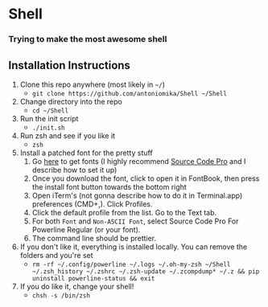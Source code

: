 Shell
===========
### Trying to make the most awesome shell

## Installation Instructions
1. Clone this repo anywhere (most likely in `~/`)
    - `git clone https://github.com/antoniomika/Shell ~/Shell`
2. Change directory into the repo
    - `cd ~/Shell`
3. Run the init script
    - `./init.sh`
4. Run zsh and see if you like it
    - `zsh`
5. Install a patched font for the pretty stuff
    1. Go [here](https://github.com/powerline/fonts) to get fonts (I highly recommend [Source Code Pro](https://github.com/powerline/fonts/raw/master/SourceCodePro/Sauce%20Code%20Powerline%20Regular.otf) and I describe how to set it up)
    2. Once you download the font, click to open it in FontBook, then press the install font button towards the bottom right
    3. Open iTerm's (not gonna describe how to do it in Terminal.app) preferences (CMD+,). Click Profiles.
    4. Click the default profile from the list. Go to the Text tab.
    5. For both `Font` and `Non-ASCII Font`, select Source Code Pro For Powerline Regular (or your font).
    7. The command line should be prettier.
6. If you don't like it, everything is installed locally. You can remove the folders and you're set
    - `rm -rf ~/.config/powerline ~/.logs ~/.oh-my-zsh ~/Shell ~/.zsh_history ~/.zshrc ~/.zsh-update ~/.zcompdump* ~/.z && pip uninstall powerline-status && exit`
7. If you do like it, change your shell!
    - `chsh -s /bin/zsh`

